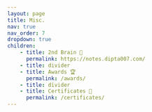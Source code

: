 ```yaml
---
layout: page
title: Misc.
nav: true
nav_order: 7
dropdown: true
children:
    - title: 2nd Brain 🧠
      permalink: https://notes.dipta007.com/
    - title: divider
    - title: Awards 🏆
      permalink: /awards/
    - title: divider
    - title: Certificates 📜
      permalink: /certificates/
---
```

